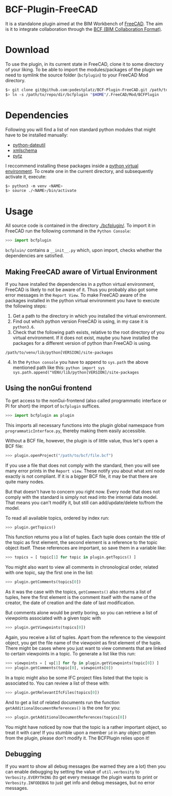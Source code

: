 # BCF-Plugin-FreeCAD
It is a standalone plugin aimed at the BIM Workbench of
[FreeCAD](https://github.com/FreeCAD). The aim is it to integrate
collaboration through the [BCF (BIM Collaboration Format)](https://en.wikipedia.org/wiki/BIM_Collaboration_Format). 

# Download
To use the plugin, in its current state in FreeCAD, clone it to some directory of your liking. To be able to import the modules/packages of the plugin we need to symlink the source folder (`bcfplugin`) to your FreeCAD Mod directory.
```bash
$> git clone git@github.com:podestplatz/BCF-Plugin-FreeCAD.git /path/to/repo/dir
$> ln -s /path/to/repo/dir/bcfplugin "$HOME"/.FreeCAD/Mod/BCFPlugin
```

# Dependencies
Following you will find a list of non standard python modules that might have to be installed 
manually:

- [python-dateutil](https://pypi.org/project/python-dateutil/)
- [xmlschema](https://pypi.org/project/xmlschema/)
- [pytz](https://pypi.org/project/pytz/)

I reccommend installing these packages inside a [python virtual environment](https://packaging.python.org/guides/installing-using-pip-and-virtual-environments/). To 
create one in the current directory, and subsequently activate it, execute:

```bash
$> python3 -m venv <NAME>
$> source ./<NAME>/bin/activate
```


# Usage
All source code is contained in the directory [./bcfplugin/](https://github.com/podestplatz/BCF-Plugin-FreeCAD/tree/feature/PI_retrieval/bcfplugin). 
To import it in FreeCAD run the following command in the `Python Console`:

```python
>>> import bcfplugin
```

`bcfpluin/` contains a `__init__.py` which, upon import, checks whether the dependencies are satisfied. 

## Making FreeCAD aware of Virtual Environment

If you have installed the dependencies in a python virtual environment, FreeCAD is likely to not be aware of it. Thus you probably also got some error messages in the `Report View`. To make FreeCAD aware of the packages installed in the python virtual environment you have to execute the following steps: 

  1. Get a path to the directory in which you installed the virtual environment.
  2. Find out which python version FreeCAD is using, in my case it is `python3.6`.
  3. Check that the following path exists, relative to the root directory of you virtual environment. If it does not exist, maybe you have installed the packages for a different version of python than FreeCAD is using.
    
```
/path/to/venv/lib/python[VERSION]/site-packages
```  
  4. In the `Python console` you have to append to `sys.path` the above mentioned path like this:
    ```python
    import sys
    sys.path.append("VENV/lib/python[VERSION]/site-packages
    ```
    
## Using the nonGui frontend
To get access to the nonGui-frontend (also called programmatic interface or PI for short) the import of `bcfplugin` suffices. 
```python
>>> import bcfplugin as plugin
```
This imports all necessary functions into the plugin global namespace from `programmaticInterface.py`, thereby making them easily accessible.

Without a BCF file, however, the plugin is of little value, thus let's open a BCF file: 
```python
>>> plugin.openProject("/path/to/bcf/file.bcf")
```
If you use a file that does not comply with the standard, then you will see many error prints in the `Report view`. These notify you about what xml node exactly is not compliant. If it is a bigger BCF file, it may be that there are quite many nodes. 

But that doesn't have to concern you right now. Every node that does not comply with the standard is simply not read into the internal data model. That means you can't modify it, but still can add/update/delete to/from the model. 

To read all available topics, ordered by index run:

```python
>>> plugin.getTopics()
```

This function returns you a list of tuples. Each tuple does contain the title of the topic as first element, the second element is a reference to the topic object itself. These references are important, so save them in a variable like: 

```python 
>>> topics = [ topic[1] for topic in plugin.getTopics() ]
```

You might also want to view all comments in chronological order, related with one topic, say the first one in the list: 

```python
>>> plugin.getComments(topics[0])
```

As it was the case with the topics, `getComments()` also returns a list of tuples, here the first element is the comment itself with the name of the creator, the date of creation and the date of last modification.

But comments alone would be pretty boring, so you can retrieve a list of viewpoints associated with a given topic with

```python
>>> plugin.getViewpoints(topics[0])
```

Again, you receive a list of tuples. Apart from the reference to the viewpoint object, you get the file name of the viewpoint as first element of the tuple. 
There might be cases where you just want to view comments that are linked to certain viewpoints in a topic. To generate a list like this run:

```python
>>> viewpoints = [ vp[1] for fp in plugin.getViewpoints(topic[0]) ]
>>> plugin.getComments(topic[0], viewpoints[0])
```

In a topic might also be some IFC project files listed that the topic is associated to. You can review a list of these with: 
```python
>>> plugin.getRelevantIfcFiles(topics[0])
```

And to get a list of related documents run the function `getAdditionalDocumentReferences()` is the one for you: 

```python
>>> plugin.getAdditionalDocumentReferences(topics[0])
```

You might have noticed by now that the topic is a rather important object, so treat it with care!
If you stumble upon a member `id` in any object gotten from the plugin, please don't modify it. The BCFPlugin relies upon it!

## Debugging

If you want to show all debug messages (be warned they are a lot) then you can
enable debugging by setting the value of `util.verbosity` to `Verbosity.EVERYTHING` (to get every message the plugin wants to print or `Verbosity.INFODEBUG` to just get info and debug messages, but no error messages.
